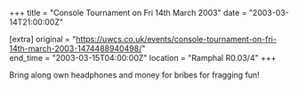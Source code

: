 +++
title = "Console Tournament on Fri 14th March 2003"
date = "2003-03-14T21:00:00Z"

[extra]
original = "https://uwcs.co.uk/events/console-tournament-on-fri-14th-march-2003-1474488940498/"    
end_time = "2003-03-15T04:00:00Z"
location = "Ramphal R0.03/4"
+++

Bring along own headphones and money for bribes for fragging fun\!

